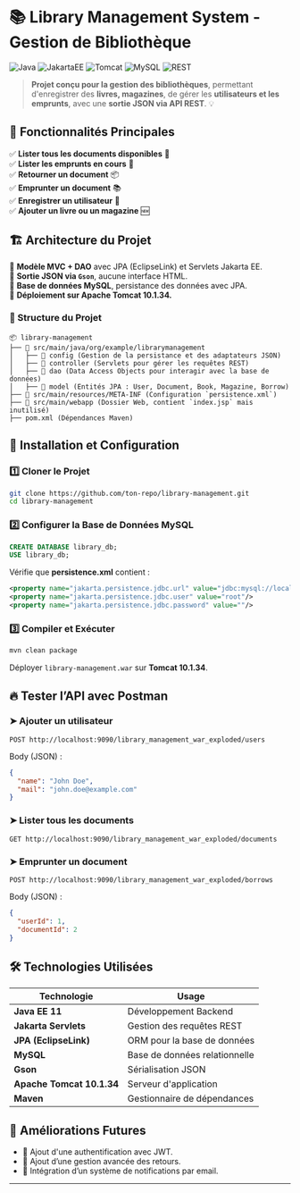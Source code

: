 # 📚 Library Management System - Gestion de Bibliothèque

![Java](https://img.shields.io/badge/Java-EE%2011-orange) ![JakartaEE](https://img.shields.io/badge/Jakarta%20EE-11-blue) ![Tomcat](https://img.shields.io/badge/Tomcat-10.1.34-yellow) ![MySQL](https://img.shields.io/badge/MySQL-Database-lightblue) ![REST](https://img.shields.io/badge/REST-API-red)

> **Projet conçu pour la gestion des bibliothèques**, permettant d'enregistrer des **livres, magazines**, de gérer les **utilisateurs et les emprunts**, avec une **sortie JSON via API REST**. 💡

## 🚀 Fonctionnalités Principales
✅ **Lister tous les documents disponibles** 📑  
✅ **Lister les emprunts en cours** 🔄  
✅ **Retourner un document** 📦  
✅ **Emprunter un document** 📚  
✅ **Enregistrer un utilisateur** 👤  
✅ **Ajouter un livre ou un magazine** 🆕  

## 🏗 Architecture du Projet
📌 **Modèle MVC + DAO** avec JPA (EclipseLink) et Servlets Jakarta EE.  
📌 **Sortie JSON via `Gson`**, aucune interface HTML.  
📌 **Base de données MySQL**, persistance des données avec JPA.  
📌 **Déploiement sur Apache Tomcat 10.1.34.**  

### 📂 Structure du Projet
```
📦 library-management
├── 📂 src/main/java/org/example/librarymanagement
│   ├── 📂 config (Gestion de la persistance et des adaptateurs JSON)
│   ├── 📂 controller (Servlets pour gérer les requêtes REST)
│   ├── 📂 dao (Data Access Objects pour interagir avec la base de données)
│   ├── 📂 model (Entités JPA : User, Document, Book, Magazine, Borrow)
├── 📂 src/main/resources/META-INF (Configuration `persistence.xml`)
├── 📂 src/main/webapp (Dossier Web, contient `index.jsp` mais inutilisé)
├── pom.xml (Dépendances Maven)
```

## 💾 Installation et Configuration
### 1️⃣ **Cloner le Projet**
```sh
git clone https://github.com/ton-repo/library-management.git
cd library-management
```

### 2️⃣ **Configurer la Base de Données MySQL**
```sql
CREATE DATABASE library_db;
USE library_db;
```
Vérifie que **persistence.xml** contient :
```xml
<property name="jakarta.persistence.jdbc.url" value="jdbc:mysql://localhost:3306/library_db"/>
<property name="jakarta.persistence.jdbc.user" value="root"/>
<property name="jakarta.persistence.jdbc.password" value=""/>
```

### 3️⃣ **Compiler et Exécuter**
```sh
mvn clean package
```
Déployer `library-management.war` sur **Tomcat 10.1.34**.


## 🔥 Tester l’API avec Postman
### ➤ **Ajouter un utilisateur**
```http
POST http://localhost:9090/library_management_war_exploded/users
```
Body (JSON) :
```json
{
  "name": "John Doe",
  "mail": "john.doe@example.com"
}
```

### ➤ **Lister tous les documents**
```http
GET http://localhost:9090/library_management_war_exploded/documents
```

### ➤ **Emprunter un document**
```http
POST http://localhost:9090/library_management_war_exploded/borrows
```
Body (JSON) :
```json
{
  "userId": 1,
  "documentId": 2
}
```


## 🛠 Technologies Utilisées
| Technologie | Usage |
|-------------|---------|
| **Java EE 11** | Développement Backend |
| **Jakarta Servlets** | Gestion des requêtes REST |
| **JPA (EclipseLink)** | ORM pour la base de données |
| **MySQL** | Base de données relationnelle |
| **Gson** | Sérialisation JSON |
| **Apache Tomcat 10.1.34** | Serveur d'application |
| **Maven** | Gestionnaire de dépendances |

## 📌 Améliorations Futures
- 🔹 Ajout d'une authentification avec JWT.
- 🔹 Ajout d’une gestion avancée des retours.
- 🔹 Intégration d’un système de notifications par email.

---



